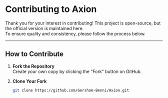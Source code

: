 # Contributing to Axion

Thank you for your interest in contributing! 
This project is open-source, but the official version is maintained here.  
To ensure quality and consistency, please follow the process below.

---

## How to Contribute

1. **Fork the Repository**  
   Create your own copy by clicking the "Fork" button on GitHub.

2. **Clone Your Fork**  
   ```bash
   git clone https://github.com/Gershom-Benni/Axion.git
